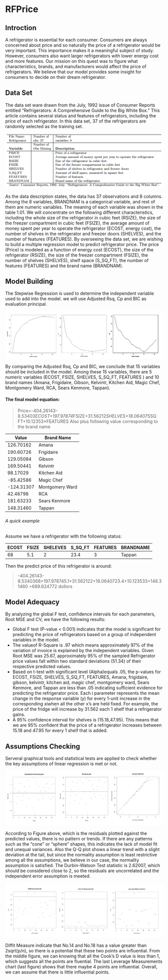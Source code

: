 # RFPrice
## Introction
A refrigerator is essential for each consumer. Consumers are always concerned about price and so naturally the price of a refrigerator would be very important.  This importance makes it a meaningful subject of study.  However, consumers also want larger refrigerators with lower energy cost and more features.  Our mission on this quest was to figure what characteristics, brands, and manufacturers would affect the price of refrigerators.  We believe that our model provides some insight for consumers to decide on their dream refrigerator.
##
## Data Set
The data set ware drawn from the July, 1992 issue of Consumer Reports entitled “Refrigerators: A Comprehensive Guide to the Big White Box.” This article contains several status and features of refrigerators, including the price of each refrigerator. In this data set, 37 of the refrigerators are randomly selected as the training set. 
<p align="center">
  <img src="https://github.com/Israfiliya/RFPrice/blob/master/pasted%20image%200.png">
</p>
As the data description states, the data has 37 observations and 8 columns. Among the 8 variables, BRANDNAM is a categorical variable, and rest of them are numeric variables. The meaning of each variable was shown in the table 1.01. We will concentrate on  the following different characteristics, including the whole size of the refrigerator in cubic feet (RSIZE), the size of the freezer compartment in cubic feet (FSIZE), the average amount of money spent per year to operate the refrigerator (ECOST, energy cost), the number of shelves in the refrigerator and freezer doors (SHELVES), and the number of features (FEATURES). 
By overseeing the data set, we are wishing to build a multiple regression model to predict refrigerator price. The price (Price) is modeled as a function of energy cost (ECOST), the size of the refrigerator (RSIZE), the size of the freezer compartment (FSIZE), the number of shelves (SHELVES), shelf space (S_SQ_FT), the number of features (FEATURES) and the brand name (BRANDNAM).

## Model Building
The Stepwise Regression is used to determine the independent variable used to add into the model. we will use Adjusted Rsq, Cp and BIC as evaluation principal.
<p align="center">
  <img src="https://github.com/Israfiliya/RFPrice/blob/master/vs-regression.jpg">
</p>
By comparing the Adjusted Rsq, Cp and BIC, we conclude that 15 variables should be included in the model. Among these 15 variables, there are 5 numeric variables (ECOST, FSIZE, SHELVES, S_SQ_FT, FEATURES ) and 10 brand names (Amana, Frigidaire, Gibson, Kelvintr, Kitchen Aid, Magic Chef, Montgomery Ward, RCA, Sears Kenmore, Tappan).

#### The final model equation:
> Price=-404.26143-8.53403*ECOST+197.97874*FSIZE+31.56212*SHELVES+18.06407*SSQ FT+10.12353*FEATURES
> Also plus following value corresponding to the brand name

|Value |Brand Name
|------|----------|
|126.70162 |Amana
|190.60726 |Frigidaire
|129.05084 |Gibson
|169.50441 |Kelvintr
|98.17029 |Kitchen Aid
|-85.42586 |Magic Chef
|-124.31307 |Montgomery Ward 
|42.48798 |RCA
|181.63233 |Sears Kenmore 
|148.31460 | Tappan|

###### A quick example
Assume we have a refrigerator with the following status:

|ECOST|FSIZE|SHELEVES|S_SQ_FT|FEATURES|BRANDNAME|
|-----|-----|--------|-------|--------|---------|
|68|5.1|2|23.4|3|Tappan|

Then the predict price of this refrigerator is around:
> -404.26143-8.5340368+197.978745.1+31.562122+18.0640723.4+10.123533+148.31460 
> =689.624772 dollors

## Model Adequacy
By analyzing the global F test, confidence intervals for each parameters, Root MSE and CV, we have the following results:
* Global F test (P-value < 0.001) indicates that the model is significant for predicting the price of refrigerators based on a group of independent variables in the model.
* The valueof R-Square is .97 which means approximately 97% of the variation of invoice is explained by the independent variables.  Given Root MSE was 25.67, approximately 95% of the sampled Refrigerator price values fall within two standard deviations (51.34) of their respective predicted values.
* Based on t-test with significant level  (Alpha)equals .05, the p-values for ECOST, FSIZE, SHELVES, S_SQ_FT, FEATURES, Amana, frigidaire, gibson, kelvintr, kitchen aid, magic chef, montgomery ward, Sears Kenmore, and Tappan  are less than .05 indicating sufficient evidence for predicting the refrigerator price.  Each i parameter  represents the mean change in the response variable (y) for every 1-unit increase in the corresponding  xiwhen all the other x’s are held fixed.  For example, the price of the fridge will increase by 31.562 each 1 shelf that a refrigerator gains.
* A 95% confidence interval for shelves is (15.18,47.95).  This means that we are 95% confident that the price of a refrigerator increases between 15.18 and 47.95 for every 1 shelf that is added.

## Assumptions Checking
Serveral graphical tools and statistical tests are applied to check whether the key assumptions of linear regression is met or not.
<p align="center">
  <img src="https://github.com/Israfiliya/RFPrice/blob/master/rs_qq-regression.jpg">
</p>
According to Figure above, which is the residuals plotted against the predicted values, there is no pattern or trends.  If there are any patterns such as the “cone” or “sphere” shapes, this indicates the lack of model fit and unequal variances. Also the Q-Q plot shows a linear trend with a slight deviation at the tail, but since the normality assumption is least restrictive among all the assumptions, we believe in our case, the normality assumption is satisfied. The Durbin-Watson Test statistic is 2.62007, which should be considered close to 2, so the residuals are uncorrelated and the independent error assumption is meeted.
<p align="center">
  <img src="https://github.com/Israfiliya/RFPrice/blob/master/df_ck_lv-regression.jpg">
</p>
Diffit Measure indicate that No.14 and No.18 has a value greater than 2sqrt(p/n), so there is a potential that these two points are influential. From the middle figure, we can knowing that all the Cook’s D value is less than 1, which suggests all the points are fluential. The last Leverage Measurements chart (last figure) shows that there maybe 4 points are influential. Overall, we can assume that there is little influential points.
